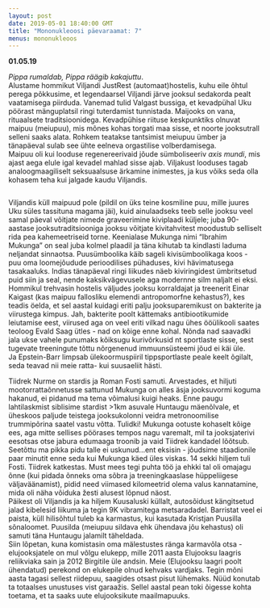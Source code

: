 ```yaml
---
layout: post
date: 2019-05-01 18:40:00 GMT
title: "Mononukleoosi päevaraamat: 7"
menus: mononukleoos
---
```

**01.05.19**

*Pippa rumaldab, Pippa räägib kakajuttu*.  
Alustame hommikut Viljandi JustRest (automaat)hostelis, kuhu eile õhtul perega põkkusime, et legendaarsel Viljandi järve jooksul sedakorda pealt vaatamisega piirduda. Vanemad tulid Valgast bussiga, et kevadpühal Uku pöörast mänguplatsil ringi tuterdamist tunnistada. Maijooks on vana, rituaalsete traditsioonidega. Kevadpühise riituse keskpunktiks olnuvat maipuu (meiupuu), mis mõnes kohas torgati maa sisse, et noorte jooksutrall selleni saaks alata. Rohkem teatakse tantsimist meiupuu ümber ja tänapäeval sulab see ühte eelneva orgastilise volberdamisega.  
Maipuu oli kui looduse regenereerivaid jõude sümboliseeriv *axis mundi*, mis ajast aega elule igal kevadel mahlad sisse ajab. Viljakust looduses tagab analoogmaagiliselt seksuaalsuse ärkamine inimestes, ja kus võiks seda olla kohasem teha kui jalgade kaudu Viljandis.

<img src="../../../assets/images/viljandi.JPG" alt="">

Viljandis küll maipuud pole (pildil on üks teine kosmiline puu, mille juures Uku süles tassituna magama jäi), kuid ainulaadseks teeb selle jooksu veel samal päeval võitjate nimede graveerimine kiviplaadi küljele; juba 90-aastase jooksutraditsiooniga jooksu võitjate kivitahvitest moodustub selliselt rida pea kahemeetriseid torne. Keenialase Mukunga nimi “Ibrahim Mukunga” on seal juba kolmel plaadil ja täna kihutab ta kindlasti laduma neljandat sinnaotsa. Puusümboolika käib sageli kivisümboolikaga koos - puu oma loomejõudude perioodilises pühaduses, kivi hävimatusega tasakaaluks. Indias tänapäeval ringi liikudes näeb kiviringidest ümbritsetud puid siin ja seal, nende kaksikvägevusele aga modernne silm naljalt ei eksi.
Hommikul trehvasin hostelis väljudes jooksu korraldajat ja treenerit Einar Kaigast (kas maipuu fallosliku elemendi antropomorfne kehastus?), kes teadis öelda, et sel aastal kuidagi eriti palju jooksuparemikust on bakterite ja viirustega kimpus. Jah, bakterite poolt kättemaks antibiootikumide leiutamise eest, viirused aga on veel eriti vilkad nagu ühes ööülikooli saates teoloog Evald Saag ütles - nad on kõige enne kohal. Nõnda nad saavadki jala ukse vahele punumaks kõiksugu kurivõrkusid nt sportlaste sisse, sest tugevate treeningute tõttu nõrgenenud immuunsüsteemi jõud ei käi üle.  
Ja Epstein-Barr limpsab ülekoormuspiiril tippsportlaste peale keelt õgilalt, seda teavad nii meie ratta- kui suusaeliit hästi.  

Tiidrek Nurme on stardis ja Roman Fosti samuti. Arvestades, et hiljuti mootorrattaõnnetusse sattunud Mukunga on alles äsja jooksuvormi koguma hakanud, ei pidanud ma tema võimalusi kuigi heaks.
Enne paugu lahtilaskmist siblisime stardist >1km asuvale Huntaugu mäenõlvale, et üheskoos paljude teistega jooksukolonni veidra metronoomilise trummipõrina saatel vastu võtta. Tulidki! Mukunga ootuste kohaselt kõige ees, aga mitte sellises pöörases tempos nagu varemalt, mil ta jooksjaterivi eesotsas otse jabura edumaaga troonib ja vaid Tiidrek kandadel lõõtsub. Seetõttu ma pikka pidu talle ei uskunud...ent eksisin - jõudsime staadionile paar minutit enne seda kui Mukunga käed üles viskas. 14 sekki hiljem tuli Fosti. Tiidrek katkestas. Must mees tegi puhta töö ja ehkki tal oli omajagu õnne (kui pidada õnneks oma sõbra ja treeningkaaslase hüppeliigese väljaväänamist), pidid need viimased kilomeetrid olema valus kannatamine, mida oli näha võiduka žesti alusest lõpnud näost.  
Päikest oli Viljandis ja ka hiljem Kuusaluski küllalt, autosõidust kängitsetud jalad kibelesid liikuma ja tegin 9K vibramitega metsaradadel. 
Barristat veel ei paista, küll hilisõhtul tuleb ka karmastus, kui kasutada Kristjan Puusilla sõnaloomet. Puusilda (meiupuu sildava ehk ühendava jõu kehastus) oli samuti täna Huntaugu jalamilt täheldada.   
Siin lõpetan, kuna komistasin oma mälestustes ränga karmavõla otsa - elujooksjatele on mul võlgu elukepp, mille 2011 aasta Elujooksu laagris reliikviaka sain ja 2012 Birgitile üle andsin. Meie (Elujooksu laagri poolt ühendatud) perekond on elukepile olnud kehvaks vardjaks. Tegin mõni aasta tagasi sellest riidepuu, saagides otsast pisut lühemaks. Nüüd konutab ta totaalses unustuses vist garaažis. Sellel aastal pean toki õigesse kohta toetama, et ta saaks uute elujooksikute maailmapuuks.
